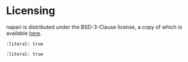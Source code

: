 # Licensing

napari is distributed under the BSD-3-Clause license, a copy of which is available
[here](https://github.com/napari/napari/blob/latest/LICENSE).

```{include} ../../LICENSE
:literal: true
```

```{include} ../../EULA.md
:literal: true
```
